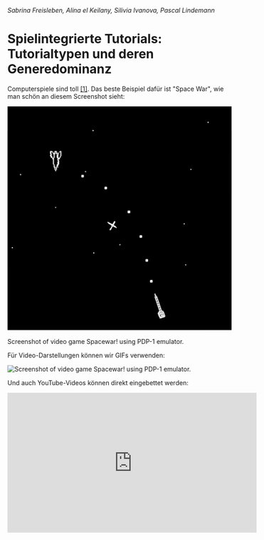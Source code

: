 *Sabrina Freisleben, Alina el Keilany, Silivia Ivanova, Pascal Lindemann*
# Spielintegrierte Tutorials: Tutorialtypen und deren Generedominanz

Computerspiele sind toll [[1]](chapters/08-Spielintegrierte-Tutorials-Tutorialtypen-und-deren-Generedominanz/quellen.md#1). Das beste Beispiel dafür ist "Space War", wie man schön an diesem Screenshot sieht:

![Screenshot of video game Spacewar! using PDP-1 emulator.](assets/wiki-commons-space-war-screenshot-01.png ':size=400' )
<figcaption>Screenshot of video game Spacewar! using PDP-1 emulator.</figcaption>

Für Video-Darstellungen können wir GIFs verwenden:

![Screenshot of video game Spacewar! using PDP-1 emulator.](https://i.imgur.com/qt4yZVL.gif)

Und auch YouTube-Videos können direkt eingebettet werden:

<iframe width="560" height="315" src="https://www.youtube-nocookie.com/embed/5Ma-qrUGbwg" frameborder="0" allow="accelerometer; autoplay; clipboard-write; encrypted-media; gyroscope; picture-in-picture" allowfullscreen></iframe>
